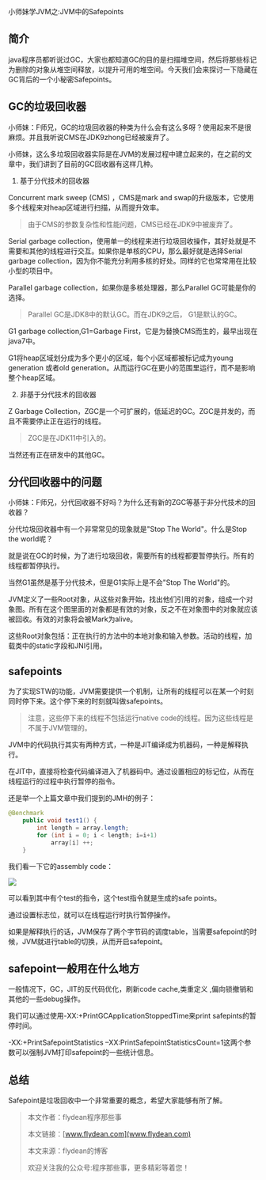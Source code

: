 小师妹学JVM之:JVM中的Safepoints

## 简介

java程序员都听说过GC，大家也都知道GC的目的是扫描堆空间，然后将那些标记为删除的对象从堆空间释放，以提升可用的堆空间。今天我们会来探讨一下隐藏在GC背后的一个小秘密Safepoints。


## GC的垃圾回收器

小师妹：F师兄，GC的垃圾回收器的种类为什么会有这么多呀？使用起来不是很麻烦。并且我听说CMS在JDK9zhong已经被废弃了。

小师妹，这么多垃圾回收器实际是在JVM的发展过程中建立起来的，在之前的文章中，我们讲到了目前的GC回收器有这样几种。

1. 基于分代技术的回收器

Concurrent mark sweep (CMS) ，CMS是mark and swap的升级版本，它使用多个线程来对heap区域进行扫描，从而提升效率。

> 由于CMS的参数复杂性和性能问题，CMS已经在JDK9中被废弃了。

Serial garbage collection，使用单一的线程来进行垃圾回收操作，其好处就是不需要和其他的线程进行交互。如果你是单核的CPU，那么最好就是选择Serial garbage collection，因为你不能充分利用多核的好处。同样的它也常常用在比较小型的项目中。

Parallel garbage collection，如果你是多核处理器，那么Parallel GC可能是你的选择。

> Parallel GC是JDK8中的默认GC。而在JDK9之后， G1是默认的GC。

G1 garbage collection,G1=Garbage First，它是为替换CMS而生的，最早出现在java7中。

G1将heap区域划分成为多个更小的区域，每个小区域都被标记成为young generation 或者old generation。从而运行GC在更小的范围里运行，而不是影响整个heap区域。

2. 非基于分代技术的回收器

Z Garbage Collection，ZGC是一个可扩展的，低延迟的GC。ZGC是并发的，而且不需要停止正在运行的线程。

> ZGC是在JDK11中引入的。

当然还有正在研发中的其他GC。

## 分代回收器中的问题

小师妹：F师兄，分代回收器不好吗？为什么还有新的ZGC等基于非分代技术的回收器？

分代垃圾回收器中有一个非常常见的现象就是"Stop The World"。什么是Stop the world呢？

就是说在GC的时候，为了进行垃圾回收，需要所有的线程都要暂停执行。所有的线程都暂停执行。 

当然G1虽然是基于分代技术，但是G1实际上是不会"Stop The World"的。

JVM定义了一些Root对象，从这些对象开始，找出他们引用的对象，组成一个对象图。所有在这个图里面的对象都是有效的对象，反之不在对象图中的对象就应该被回收。有效的对象将会被Mark为alive。

这些Root对象包括：正在执行的方法中的本地对象和输入参数。活动的线程，加载类中的static字段和JNI引用。

## safepoints

为了实现STW的功能，JVM需要提供一个机制，让所有的线程可以在某一个时刻同时停下来。这个停下来的时刻就叫做safepoints。

> 注意，这些停下来的线程不包括运行native code的线程。因为这些线程是不属于JVM管理的。

JVM中的代码执行其实有两种方式，一种是JIT编译成为机器码，一种是解释执行。

在JIT中，直接将检查代码编译进入了机器码中。通过设置相应的标记位，从而在线程运行的过程中执行暂停的指令。

还是举一个上篇文章中我们提到的JMH的例子：

~~~java
@Benchmark
    public void test1() {
        int length = array.length;
        for (int i = 0; i < length; i=i+1)
            array[i] ++;
    }
~~~

我们看一下它的assembly code：

![](https://img-blog.csdnimg.cn/20200703202258733.png)

可以看到其中有个test的指令，这个test指令就是生成的safe points。

通过设置标志位，就可以在线程运行时执行暂停操作。

如果是解释执行的话，JVM保存了两个字节码的调度table，当需要safepoint的时候，JVM就进行table的切换，从而开启safepoint。

## safepoint一般用在什么地方

一般情况下，GC，JIT的反代码优化，刷新code cache,类重定义 ,偏向锁撤销和其他的一些debug操作。

我们可以通过使用-XX:+PrintGCApplicationStoppedTime来print safepints的暂停时间。

-XX:+PrintSafepointStatistics –XX:PrintSafepointStatisticsCount=1这两个参数可以强制JVM打印safepoint的一些统计信息。

## 总结

Safepoint是垃圾回收中一个非常重要的概念，希望大家能够有所了解。

> 本文作者：flydean程序那些事
> 
> 本文链接：[www.flydean.com](www.flydean.com)
> 
> 本文来源：flydean的博客
> 
> 欢迎关注我的公众号:程序那些事，更多精彩等着您！




